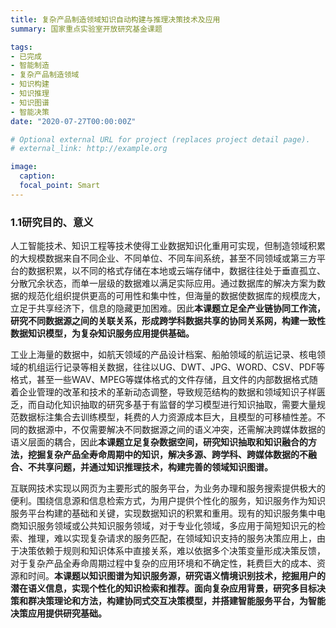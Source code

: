 ```yaml
---
title: 复杂产品制造领域知识自动构建与推理决策技术及应用
summary: 国家重点实验室开放研究基金课题

tags:
- 已完成
- 智能制造
- 复杂产品制造领域
- 知识构建
- 知识推理
- 知识图谱
- 智能决策
date: "2020-07-27T00:00:00Z"

# Optional external URL for project (replaces project detail page).
# external_link: http://example.org

image:
  caption: 
  focal_point: Smart
---
```

### 1.1研究目的、意义

人工智能技术、知识工程等技术使得工业数据知识化重用可实现，但制造领域积累的大规模数据来自不同企业、不同单位、不同车间系统，甚至不同领域或第三方平台的数据积累，以不同的格式存储在本地或云端存储中，数据往往处于垂直孤立、分散冗余状态，而单一层级的数据难以满足实际应用。通过数据库的解决方案为数据的规范化组织提供更高的可用性和集中性，但海量的数据使数据库的规模庞大，立足于共享经济下，信息的隐藏更加困难。因此**本课题立足全产业链协同工作流，研究不同数据源之间的关联关系，形成跨学科数据共享的协同关系网，构建一致性数据知识模型，为复杂知识服务应用提供基础。**

工业上海量的数据中，如航天领域的产品设计档案、船舶领域的航运记录、核电领域的机组运行记录等相关数据，往往以UG、DWT、JPG、WORD、CSV、PDF等格式，甚至一些WAV、MPEG等媒体格式的文件存储，且文件的内部数据格式随着企业管理的改革和技术的革新动态调整，导致规范结构的数据和领域知识子样匮乏，而自动化知识抽取的研究多基于有监督的学习模型进行知识抽取，需要大量规范数据标注集合去训练模型，耗费的人力资源成本巨大，且模型的可移植性差。不同的数据源中，不仅需要解决不同数据源之间的语义冲突，还需解决跨媒体数据的语义层面的耦合，因此**本课题立足复杂数据空间，研究知识抽取和知识融合的方法，挖掘复杂产品全寿命周期中的知识，解决多源、跨学科、跨媒体数据的不融合、不共享问题，并通过知识推理技术，构建完善的领域知识图谱。**

互联网技术实现以网页为主要形式的服务平台，为业务办理和服务搜索提供极大的便利。围绕信息源和信息检索方式，为用户提供个性化的服务，知识服务作为知识服务平台构建的基础和关键，实现数据知识的积累和重用。现有的知识服务集中电商知识服务领域或公共知识服务领域，对于专业化领域，多应用于简短知识元的检索、推理，难以实现复杂请求的服务匹配，在领域知识支持的服务决策应用上，由于决策依赖于规则和知识体系中直接关系，难以依据多个决策变量形成决策反馈，对于复杂产品全寿命周期过程中复杂的应用环境和不确定性，耗费巨大的成本、资源和时间。**本课题以知识图谱为知识服务源，研究语义情境识别技术，挖掘用户的潜在语义信息，实现个性化的知识检索和推荐。面向复杂应用背景，研究多目标决策和群决策理论和方法，构建协同式交互决策模型，并搭建智能服务平台，为智能决策应用提供研究基础。**

